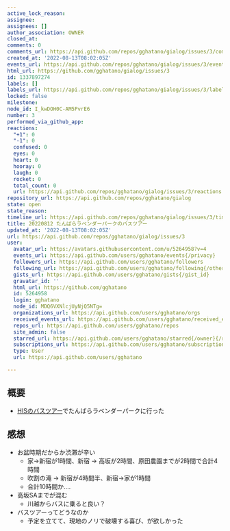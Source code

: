 ```yaml
---
active_lock_reason: 
assignee: 
assignees: []
author_association: OWNER
closed_at: 
comments: 0
comments_url: https://api.github.com/repos/gghatano/gialog/issues/3/comments
created_at: '2022-08-13T08:02:05Z'
events_url: https://api.github.com/repos/gghatano/gialog/issues/3/events
html_url: https://github.com/gghatano/gialog/issues/3
id: 1337897274
labels: []
labels_url: https://api.github.com/repos/gghatano/gialog/issues/3/labels{/name}
locked: false
milestone: 
node_id: I_kwDOH0C-AM5PvrE6
number: 3
performed_via_github_app: 
reactions:
  "+1": 0
  "-1": 0
  confused: 0
  eyes: 0
  heart: 0
  hooray: 0
  laugh: 0
  rocket: 0
  total_count: 0
  url: https://api.github.com/repos/gghatano/gialog/issues/3/reactions
repository_url: https://api.github.com/repos/gghatano/gialog
state: open
state_reason: 
timeline_url: https://api.github.com/repos/gghatano/gialog/issues/3/timeline
title: 20220812 たんばらラベンダーパークのバスツアー
updated_at: '2022-08-13T08:02:05Z'
url: https://api.github.com/repos/gghatano/gialog/issues/3
user:
  avatar_url: https://avatars.githubusercontent.com/u/5264958?v=4
  events_url: https://api.github.com/users/gghatano/events{/privacy}
  followers_url: https://api.github.com/users/gghatano/followers
  following_url: https://api.github.com/users/gghatano/following{/other_user}
  gists_url: https://api.github.com/users/gghatano/gists{/gist_id}
  gravatar_id: ''
  html_url: https://github.com/gghatano
  id: 5264958
  login: gghatano
  node_id: MDQ6VXNlcjUyNjQ5NTg=
  organizations_url: https://api.github.com/users/gghatano/orgs
  received_events_url: https://api.github.com/users/gghatano/received_events
  repos_url: https://api.github.com/users/gghatano/repos
  site_admin: false
  starred_url: https://api.github.com/users/gghatano/starred{/owner}{/repo}
  subscriptions_url: https://api.github.com/users/gghatano/subscriptions
  type: User
  url: https://api.github.com/users/gghatano

---
```

## 概要
- [HISのバスツアー](https://bus-tour.his-j.com/tyo/item/?cc=A2446)でたんばらラベンダーパークに行った

## 感想
- お盆時期だからか渋滞が辛い
  - 家->新宿が1時間、新宿 -> 高坂が2時間、原田農園までが2時間で合計4時間
  - 吹割の滝 -> 新宿が4時間半、新宿->家が1時間
  - 合計10時間か....
- 高坂SAまでが混む
   - 川越からバスに乗ると良い？
- バスツアーってどうなのか
  - 予定を立てて、現地のノリで破壊する喜び、が欲しかった


